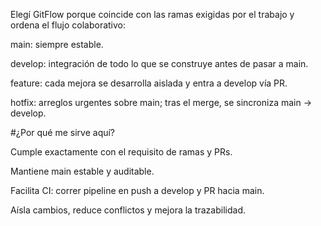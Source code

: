 Elegí GitFlow porque coincide con las ramas exigidas por el trabajo y ordena el flujo colaborativo:

main: siempre estable.

develop: integración de todo lo que se construye antes de pasar a main.

feature: cada mejora se desarrolla aislada y entra a develop vía PR.

hotfix: arreglos urgentes sobre main; tras el merge, se sincroniza main → develop.


#¿Por qué me sirve aquí?

Cumple exactamente con el requisito de ramas y PRs.

Mantiene main estable y auditable.

Facilita CI: correr pipeline en push a develop y PR hacia main.

Aísla cambios, reduce conflictos y mejora la trazabilidad.